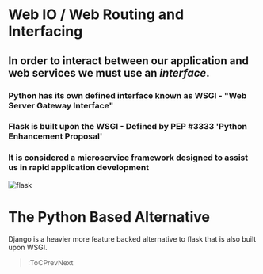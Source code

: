 # Web IO / Web Routing and Interfacing

## In order to interact between our application and web services we must use an *interface*.

### Python has its own defined interface known as WSGI - "Web Server Gateway Interface"

### Flask is built upon the WSGI - Defined by PEP \#3333 'Python Enhancement Proposal'

### It is considered a microservice framework designed to assist us in rapid application development


![flask](https://i.morioh.com/2019/11/21/34f9bcbd043d.jpg)

# The Python Based Alternative

Django is a heavier more feature backed alternative to flask that is also built upon WSGI.


> :ToCPrevNext